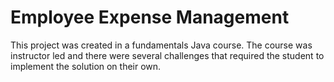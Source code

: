 # Employee Expense Management
This project was created in a fundamentals Java course. The course was instructor led and there were several challenges that required the student to implement the solution on their own.

